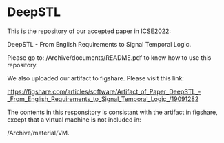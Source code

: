 # DeepSTL
This is the repository of our accepted paper in ICSE2022:

DeepSTL - From English Requirements to Signal Temporal Logic.

Please go to:
/Archive/documents/README.pdf 
to know how to use this repository.

We also uploaded our artifact to figshare. Please visit this link:

https://figshare.com/articles/software/Artifact_of_Paper_DeepSTL_-_From_English_Requirements_to_Signal_Temporal_Logic_/19091282

The contents in this responsitory is consistant with the artifact in figshare, except that a virtual machine is not included in:

/Archive/material/VM. 
